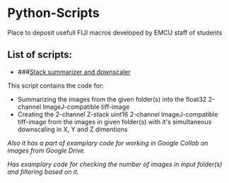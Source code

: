 # Python-Scripts
Place to deposit usefull FIJI macros developed by EMCU staff of students

## List of scripts:
* ###[Stack summarizer and downscaler](https://github.com/elsc-microscopy/Python-Scripts/blob/main/Stack%20summarizer%20and%20downscaler.ipynb)

This script contains the code for:
 * Summarizing the images from the given folder(s) into the float32 2-channel ImageJ-compatible tiff-image
 * Creating the 2-channel Z-stack uint16 2-channel ImageJ-compatible tiff-image from the images in given folder(s) with it's simultaneous downscaling in X, Y and Z dimentions
   
*Also it has a part of examplary code for working in Google Collab on images from Google Drive.*

*Has examplary code for checking the number of images in input folder(s) and filtering based on it.*
